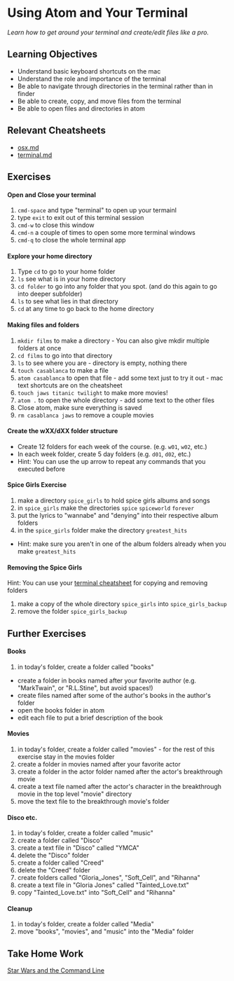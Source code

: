 # Using Atom and Your Terminal
*Learn how to get around your terminal and create/edit files like a pro.*

## Learning Objectives

- Understand basic keyboard shortcuts on the mac
- Understand the role and importance of the terminal
- Be able to navigate through directories in the terminal rather than in finder
- Be able to create, copy, and move files from the terminal
- Be able to open files and directories in atom

## Relevant Cheatsheets
  - [osx.md](../cheat_sheets/osx.md)
  - [terminal.md](../cheat_sheets/terminal.md)

## Exercises

#### Open and Close your terminal
  1. ```cmd-space``` and type "terminal" to open up your termainl
  3. type ```exit``` to exit out of this terminal session
  4. ```cmd-w``` to close this window
  5. ```cmd-n``` a couple of times to open some more terminal windows
  5. ```cmd-q``` to close the whole terminal app

#### Explore your home directory
  1. Type ```cd``` to go to your home folder
  2. ```ls``` see what is in your home directory
  3. ```cd folder``` to go into any folder that you spot. (and do this again to go into deeper subfolder)
  4. ```ls``` to see what lies in that directory
  4. ```cd``` at any time to go back to the home directory



#### Making files and folders
  1. ```mkdir films``` to make a directory
    - You can also give mkdir multiple folders at once
  2. ```cd films``` to go into that directory
  3. ```ls``` to see where you are
    - directory is empty, nothing there
  4. ```touch casablanca``` to make a file
  5. ```atom casablanca``` to open that file
    - add some text just to try it out
    - mac text shortcuts are on the cheatsheet
  6. ```touch jaws titanic twilight``` to make more movies!
  7. ```atom .``` to open the whole directory
    - add some text to the other files
  8. Close atom, make sure everything is saved
  9. ```rm casablanca jaws``` to remove a couple movies



#### Create the wXX/dXX folder structure
  - Create 12 folders for each week of the course. (e.g. ```w01```, ```w02```, etc.)
  - In each week folder, create 5 day folders (e.g. ```d01```, ```d02```, etc.)
  - Hint: You can use the up arrow to repeat any commands that you executed before


#### Spice Girls Exercise

 1. make a directory ```spice_girls``` to hold spice girls albums and songs
 2. in ```spice_girls``` make the directories ```spice``` ```spiceworld``` ```forever```
 3. put the lyrics to "wannabe" and "denying" into their respective album folders
 4. in the ```spice_girls``` folder make the directory ```greatest_hits```
  - Hint: make sure you aren't in one of the album folders already when you make ```greatest_hits```

#### Removing the Spice Girls
  Hint: You can use your [terminal cheatsheet](../cheat_sheets/terminal.md) for copying and removing folders
  1. make a copy of the whole directory ```spice_girls``` into ```spice_girls_backup```
  2. remove the folder ```spice_girls_backup```

## Further Exercises

#### Books
  1. in today's folder, create a folder called "books"
  - create a folder in books named after your favorite author (e.g. "MarkTwain", or "R.L.Stine", but avoid spaces!)
  - create files named after some of the author's books in the author's folder
  - open the books folder in atom
  - edit each file to put a brief description of the book

#### Movies

  1. in today's folder, create a folder called "movies"
    - for the rest of this exercise stay in the movies folder
  2. create a folder in movies named after your favorite actor
  3. create a folder in the actor folder named after the actor's breakthrough movie
  4. create a text file named after the actor's character in the breakthrough movie in the top level "movie" directory
  5. move the text file to the breakthrough movie's folder

#### Disco etc.
  1. in today's folder, create a folder called "music"
  2. create a folder called "Disco"
  3. create a text file in "Disco" called "YMCA"
  4. delete the "Disco" folder
  5. create a folder called "Creed"
  6. delete the "Creed" folder
  7. create folders called "Gloria_Jones", "Soft_Cell", and "Rihanna"
  8. create a text file in "Gloria Jones" called "Tainted_Love.txt"
  9. copy "Tainted_Love.txt" into "Soft_Cell" and "Rihanna"

#### Cleanup
  1. in today's folder, create a folder called "Media"
  2. move "books", "movies", and "music" into the "Media" folder

## Take Home Work

[Star Wars and the Command Line](star_wars.md)

